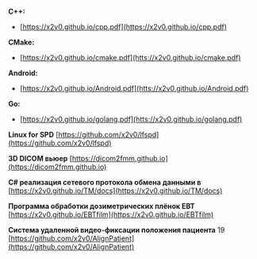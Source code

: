 **C++:**
- [https://x2v0.github.io/cpp.pdf](https://x2v0.github.io/cpp.pdf)

**CMake:**
- [https://x2v0.github.io/cmake.pdf](htts://x2v0.github.io/cmake.pdf)

**Android:**
- [https://x2v0.github.io/Android.pdf](htts://x2v0.github.io/Android.pdf)

**Go:**
- [https://x2v0.github.io/golang.pdf](htts://x2v0.github.io/golang.pdf)

**Linux for SPD**
[https://github.com/x2v0/lfspd](https://github.com/x2v0/lfspd)

**3D DICOM вьюер**
[https://dicom2fmm.github.io](https://dicom2fmm.github.io) 

**C# реализация сетевого протокола обмена данными в** 
[https://x2v0.github.io/TM/docs](https://x2v0.github.io/TM/docs)

**Программа обработки дозиметрических плёнок EBT**
[https://x2v0.github.io/EBTfilm](https://x2v0.github.io/EBTfilm)

**Система удаленной видео-фиксации положения пациента**
19 [https://github.com/x2v0/AlignPatient](https://github.com/x2v0/AlignPatient)


